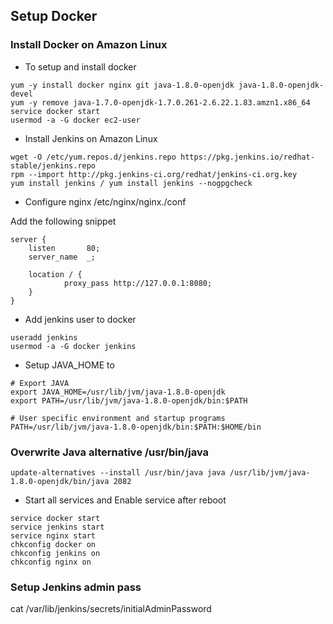 ## Setup Docker

### Install Docker on Amazon Linux

- To setup and install docker
```
yum -y install docker nginx git java-1.8.0-openjdk java-1.8.0-openjdk-devel
yum -y remove java-1.7.0-openjdk-1.7.0.261-2.6.22.1.83.amzn1.x86_64
service docker start
usermod -a -G docker ec2-user
```

- Install Jenkins on Amazon Linux

```
wget -O /etc/yum.repos.d/jenkins.repo https://pkg.jenkins.io/redhat-stable/jenkins.repo
rpm --import http://pkg.jenkins-ci.org/redhat/jenkins-ci.org.key
yum install jenkins / yum install jenkins --nogpgcheck
```

- Configure nginx /etc/nginx/nginx./conf

Add the following snippet

```
server {
    listen       80;
    server_name  _;

    location / {
            proxy_pass http://127.0.0.1:8080;
    }
}
```

- Add jenkins user to docker

```
useradd jenkins
usermod -a -G docker jenkins
```

- Setup JAVA_HOME to 
```
# Export JAVA
export JAVA_HOME=/usr/lib/jvm/java-1.8.0-openjdk
export PATH=/usr/lib/jvm/java-1.8.0-openjdk/bin:$PATH

# User specific environment and startup programs
PATH=/usr/lib/jvm/java-1.8.0-openjdk/bin:$PATH:$HOME/bin
```

### Overwrite Java alternative /usr/bin/java
``
update-alternatives --install /usr/bin/java java /usr/lib/jvm/java-1.8.0-openjdk/bin/java 2082
``

- Start all services and Enable service after reboot

```
service docker start
service jenkins start
service nginx start
chkconfig docker on
chkconfig jenkins on
chkconfig nginx on
```

### Setup Jenkins admin pass
cat /var/lib/jenkins/secrets/initialAdminPassword
